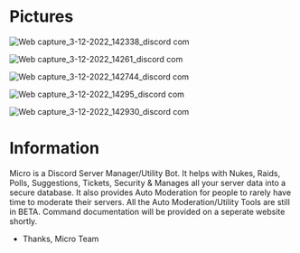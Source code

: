    # Pictures

   ![Web capture_3-12-2022_142338_discord com](https://user-images.githubusercontent.com/85833344/205458268-0267bdda-41dd-4478-85f1-1181c3148c92.jpeg)

   ![Web capture_3-12-2022_14261_discord com](https://user-images.githubusercontent.com/85833344/205458353-55d79c0a-5662-45cb-9fa1-bb9d8040d2b4.jpeg)

   ![Web capture_3-12-2022_142744_discord com](https://user-images.githubusercontent.com/85833344/205458422-ae87c1f6-fd5f-4cd5-9c57-d12718dcc9a7.jpeg)

   ![Web capture_3-12-2022_14295_discord com](https://user-images.githubusercontent.com/85833344/205458505-e1a38db2-46a6-4b49-a449-0741c464c3f3.jpeg)
   
   ![Web capture_3-12-2022_142930_discord com](https://user-images.githubusercontent.com/85833344/205458499-a776813a-66bd-4447-b9cb-712fc496f23f.jpeg)


   # Information
   Micro is a Discord Server Manager/Utility Bot. It helps with Nukes, Raids, Polls, Suggestions, Tickets, Security & Manages all your server data into a secure database. It also provides Auto Moderation for people to rarely have time to moderate their servers. All the Auto Moderation/Utility Tools are still in BETA. Command documentation will be provided on a seperate website shortly. 
   
   - Thanks, Micro Team


                                       
                                      
             
